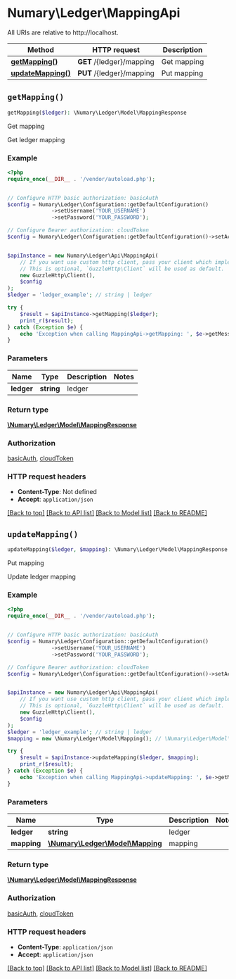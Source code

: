 # Numary\Ledger\MappingApi

All URIs are relative to http://localhost.

Method | HTTP request | Description
------------- | ------------- | -------------
[**getMapping()**](MappingApi.md#getMapping) | **GET** /{ledger}/mapping | Get mapping
[**updateMapping()**](MappingApi.md#updateMapping) | **PUT** /{ledger}/mapping | Put mapping


## `getMapping()`

```php
getMapping($ledger): \Numary\Ledger\Model\MappingResponse
```

Get mapping

Get ledger mapping

### Example

```php
<?php
require_once(__DIR__ . '/vendor/autoload.php');


// Configure HTTP basic authorization: basicAuth
$config = Numary\Ledger\Configuration::getDefaultConfiguration()
              ->setUsername('YOUR_USERNAME')
              ->setPassword('YOUR_PASSWORD');

// Configure Bearer authorization: cloudToken
$config = Numary\Ledger\Configuration::getDefaultConfiguration()->setAccessToken('YOUR_ACCESS_TOKEN');


$apiInstance = new Numary\Ledger\Api\MappingApi(
    // If you want use custom http client, pass your client which implements `GuzzleHttp\ClientInterface`.
    // This is optional, `GuzzleHttp\Client` will be used as default.
    new GuzzleHttp\Client(),
    $config
);
$ledger = 'ledger_example'; // string | ledger

try {
    $result = $apiInstance->getMapping($ledger);
    print_r($result);
} catch (Exception $e) {
    echo 'Exception when calling MappingApi->getMapping: ', $e->getMessage(), PHP_EOL;
}
```

### Parameters

Name | Type | Description  | Notes
------------- | ------------- | ------------- | -------------
 **ledger** | **string**| ledger |

### Return type

[**\Numary\Ledger\Model\MappingResponse**](../Model/MappingResponse.md)

### Authorization

[basicAuth](../../README.md#basicAuth), [cloudToken](../../README.md#cloudToken)

### HTTP request headers

- **Content-Type**: Not defined
- **Accept**: `application/json`

[[Back to top]](#) [[Back to API list]](../../README.md#endpoints)
[[Back to Model list]](../../README.md#models)
[[Back to README]](../../README.md)

## `updateMapping()`

```php
updateMapping($ledger, $mapping): \Numary\Ledger\Model\MappingResponse
```

Put mapping

Update ledger mapping

### Example

```php
<?php
require_once(__DIR__ . '/vendor/autoload.php');


// Configure HTTP basic authorization: basicAuth
$config = Numary\Ledger\Configuration::getDefaultConfiguration()
              ->setUsername('YOUR_USERNAME')
              ->setPassword('YOUR_PASSWORD');

// Configure Bearer authorization: cloudToken
$config = Numary\Ledger\Configuration::getDefaultConfiguration()->setAccessToken('YOUR_ACCESS_TOKEN');


$apiInstance = new Numary\Ledger\Api\MappingApi(
    // If you want use custom http client, pass your client which implements `GuzzleHttp\ClientInterface`.
    // This is optional, `GuzzleHttp\Client` will be used as default.
    new GuzzleHttp\Client(),
    $config
);
$ledger = 'ledger_example'; // string | ledger
$mapping = new \Numary\Ledger\Model\Mapping(); // \Numary\Ledger\Model\Mapping | mapping

try {
    $result = $apiInstance->updateMapping($ledger, $mapping);
    print_r($result);
} catch (Exception $e) {
    echo 'Exception when calling MappingApi->updateMapping: ', $e->getMessage(), PHP_EOL;
}
```

### Parameters

Name | Type | Description  | Notes
------------- | ------------- | ------------- | -------------
 **ledger** | **string**| ledger |
 **mapping** | [**\Numary\Ledger\Model\Mapping**](../Model/Mapping.md)| mapping |

### Return type

[**\Numary\Ledger\Model\MappingResponse**](../Model/MappingResponse.md)

### Authorization

[basicAuth](../../README.md#basicAuth), [cloudToken](../../README.md#cloudToken)

### HTTP request headers

- **Content-Type**: `application/json`
- **Accept**: `application/json`

[[Back to top]](#) [[Back to API list]](../../README.md#endpoints)
[[Back to Model list]](../../README.md#models)
[[Back to README]](../../README.md)
